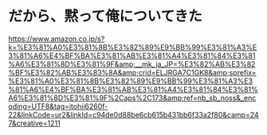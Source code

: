 # だから、黙って俺についてきた
https://www.amazon.co.jp/s?k=%E3%81%A0%E3%81%8B%E3%82%89%E9%BB%99%E3%81%A3%E3%81%A6%E4%BF%BA%E3%81%AB%E3%81%A4%E3%81%84%E3%81%A6%E3%81%8D%E3%81%9F&amp;__mk_ja_JP=%E3%82%AB%E3%82%BF%E3%82%AB%E3%83%8A&amp;crid=ELJRGA7C1GK8&amp;sprefix=%E3%81%A0%E3%81%8B%E3%82%89%E9%BB%99%E3%81%A3%E3%81%A6%E4%BF%BA%E3%81%AB%E3%81%A4%E3%81%84%E3%81%A6%E3%81%8D%E3%81%9F%2Caps%2C173&amp;ref=nb_sb_noss&_encoding=UTF8&tag=itohii6260f-22&linkCode=ur2&linkId=c94de0d88be6cb615b431bb6f33a2f80&camp=247&creative=1211
